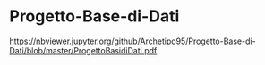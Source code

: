 # Progetto-Base-di-Dati


https://nbviewer.jupyter.org/github/Archetipo95/Progetto-Base-di-Dati/blob/master/ProgettoBasidiDati.pdf
